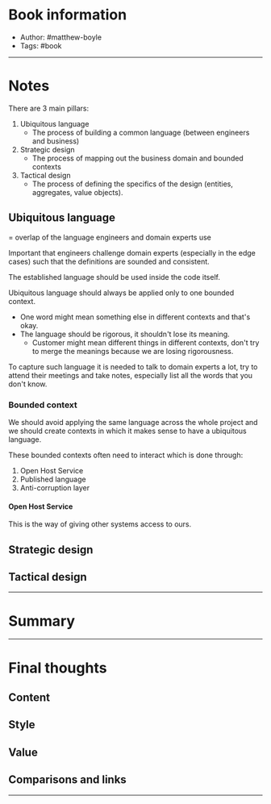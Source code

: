 # Book information
- Author: #matthew-boyle
- Tags: #book
---
# Notes
There are 3 main pillars:
1. Ubiquitous language
	- The process of building a common language (between engineers and business)
2. Strategic design
	- The process of mapping out the business domain and bounded contexts
3. Tactical design
	- The process of defining the specifics of the design (entities, aggregates, value objects).

## Ubiquitous language
= overlap of the language engineers and domain experts use

Important that engineers challenge domain experts (especially in the edge cases) such that the definitions are sounded and consistent.

The established language should be used inside the code itself.

Ubiquitous language should always be applied only to one bounded context.
- One word might mean something else in different contexts and that's okay.
- The language should be rigorous, it shouldn't lose its meaning.
	- Customer might mean different things in different contexts, don't try to merge the meanings because we are losing rigorousness.

To capture such language it is needed to talk to domain experts a lot, try to attend their meetings and take notes, especially list all the words that you don't know.
### Bounded context
We should avoid applying the same language across the whole project and we should create contexts in which it makes sense to have a ubiquitous language.

These bounded contexts often need to interact which is done through:
1. Open Host Service
2. Published language
3. Anti-corruption layer
#### Open Host Service
This is the way of giving other systems access to ours. 
## Strategic design
## Tactical design

---

# Summary

---

# Final thoughts
## Content
## Style
## Value
## Comparisons and links

---